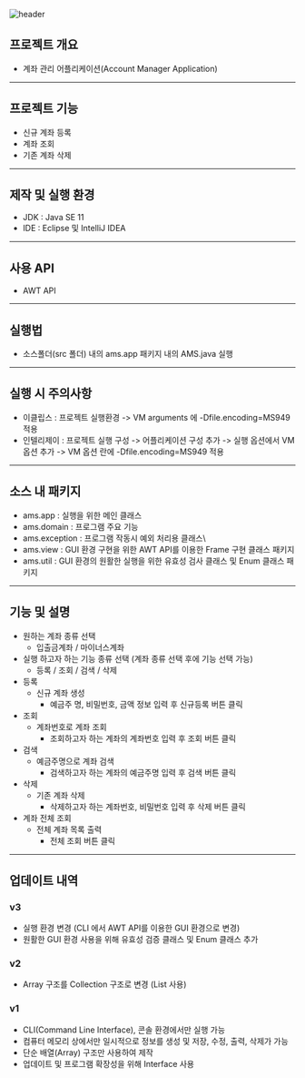 ![header](https://capsule-render.vercel.app/api?type=waving&height=200&text=ProjectAMS&fontAlign=80&fontAlignY=50&color=gradient)

## 프로젝트 개요
* 계좌 관리 어플리케이션(Account Manager Application)

---
## 프로젝트 기능
* 신규 계좌 등록
* 계좌 조회
* 기존 계좌 삭제

---
## 제작 및 실행 환경
* JDK : Java SE 11
* IDE : Eclipse 및 IntelliJ IDEA

---
## 사용 API
* AWT API

---
## 실행법
* 소스폴더(src 폴더) 내의 ams.app 패키지 내의 AMS.java 실행

---
## 실행 시 주의사항
* 이클립스 : 프로젝트 실행환경 -> VM arguments 에 -Dfile.encoding=MS949 적용
* 인텔리제이 : 프로젝트 실행 구성 -> 어플리케이션 구성 추가 -> 실행 옵션에서 VM 옵션 추가 -> VM 옵션 란에 -Dfile.encoding=MS949 적용

---
## 소스 내 패키지
* ams.app : 실행을 위한 메인 클래스
* ams.domain : 프로그램 주요 기능
* ams.exception : 프로그램 작동시 예외 처리용 클래스\
* ams.view : GUI 환경 구현을 위한 AWT API를 이용한 Frame 구현 클래스 패키지
* ams.util : GUI 환경의 원활한 실행을 위한 유효성 검사 클래스 및 Enum 클래스 패키지

---
## 기능 및 설명
* 원하는 계좌 종류 선택
  * 입출금계좌 / 마이너스계좌
* 실행 하고자 하는 기능 종류 선택 (계좌 종류 선택 후에 기능 선택 가능)
  * 등록 / 조회 / 검색 / 삭제
* 등록
  * 신규 계좌 생성
    * 예금주 명, 비밀번호, 금액 정보 입력 후 신규등록 버튼 클릭
* 조회
  * 계좌번호로 계좌 조회
    * 조회하고자 하는 계좌의 계좌번호 입력 후 조회 버튼 클릭
* 검색
  * 예금주명으로 계좌 검색
    * 검색하고자 하는 계좌의 예금주명 입력 후 검색 버튼 클릭
* 삭제
  * 기존 계좌 삭제
    * 삭제하고자 하는 계좌번호, 비밀번호 입력 후 삭제 버튼 클릭
* 계좌 전체 조회
  * 전체 계좌 목록 출력
    * 전체 조회 버튼 클릭

---
## 업데이트 내역

### v3
* 실행 환경 변경 (CLI 에서 AWT API를 이용한 GUI 환경으로 변경)
* 원활한 GUI 환경 사용을 위해 유효성 검증 클래스 및 Enum 클래스 추가

### v2
* Array 구조를 Collection 구조로 변경 (List 사용)

### v1
* CLI(Command Line Interface), 콘솔 환경에서만 실행 가능
* 컴퓨터 메모리 상에서만 일시적으로 정보를 생성 및 저장, 수정, 출력, 삭제가 가능
* 단순 배열(Array) 구조만 사용하여 제작
* 업데이트 및 프로그램 확장성을 위해 Interface 사용
